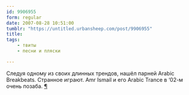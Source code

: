```yaml
---
id: 9906955
form: regular
date: 2007-08-28 10:51:00
tumblr: "https://untitled.urbansheep.com/post/9906955"
title:
tags:
    - твиты
    - песни и пляски

---
```


<p>Следуя одному из своих длинных трендов, нашёл парней Arabic Breakbeats. Странное играют. Amr Ismail и его Arabic Trance в &lsquo;02-м очень позаба. <a href="http://twitter.com/urbansheep/statuses/231833642">¶</a></p>

